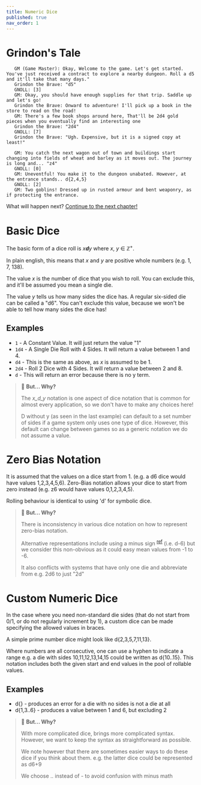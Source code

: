 ```yaml
---
title: Numeric Dice
published: true
nav_order: 1
---
```


# Grindon's Tale

```
   GM (Game Master): Okay, Welcome to the game. Let's get started. You've just received a contract to explore a nearby dungeon. Roll a d5 and it'll take that many days."
   Grindon the Brave: "d5"
   GNOLL: [3]
   GM: Okay, you should have enough supplies for that trip. Saddle up and let's go!
   Grindon the Brave: Onward to adventure! I'll pick up a book in the store to read on the road!
   GM: There's a few book shops around here, That'll be 2d4 gold pieces when you eventually find an interesting one
   Grindon the Brave: "2d4"
   GNOLL: [7]
   Grindon the Brave: "Ugh. Expensive, but it is a signed copy at least!"

   GM: You catch the next wagon out of town and buildings start changing into fields of wheat and barley as it moves out. The journey is long and... "z4"
   GNOLL: [0]
   GM: Uneventful! You make it to the dungeon unabated. However, at the entrance stands.. d{2,4,5}
   GNOLL: [2]
   GM: Two goblins! Dressed up in rusted armour and bent weaponry, as if protecting the entrance.
```

What will happen next? [Continue to the next chapter!](Symbolic-Dice)


# Basic Dice

The basic form of a dice roll is _x**d**y_ where _x_, _y_ ∈ ℤ<sup>+</sup>. 

In plain english, this means that _x_ and _y_ are positive whole numbers (e.g. 1, 7, 138). 

The value _x_ is the number of dice that you wish to roll. You can exclude this, and it'll be assumed you mean a single die.

The value _y_ tells us how many sides the dice has. A regular six-sided die can be called a "d6". You can't exclude this value, because we won't be able to tell how many sides the dice has!

## Examples

 - `1` - A Constant Value. It will just return the value "1"
 - `1d4` - A Single Die Roll with 4 Sides. It will return a value between 1 and 4.
 - `d4` - This is the same as above, as _x_ is assumed to be 1.
 - `2d4` - Roll 2 Dice with 4 Sides. It will return a value between 2 and 8. 
 - `d` - This will return an error because there is no y term.


> 🤔 **But... Why?**
>
> The _x_d_y_ notation is one aspect of dice notation that is common for almost every application, so we don't have to make any choices here!
>
> D without y (as seen in the last example) can default to a set number of sides if a game system only uses one type of dice. However, this default can change between games so as a generic notation we do not assume a value.

# Zero Bias Notation

It is assumed that the values on a dice start from 1. (e.g. a d6 dice would have values 1,2,3,4,5,6). Zero-Bias notation allows your dice to start from zero instead (e.g. z6 would have values 0,1,2,3,4,5).

Rolling behaviour is identical to using 'd' for symbolic dice.

> 🤔 **But... Why?**
> 
> There is inconsistency in various dice notation on how to represent zero-bias notation.
>
> Alternative representations include using a minus sign <sup>[ref](http://hjemmesider.diku.dk/~torbenm/Troll/manual.pdf)</sup> (i.e. d-6) but we consider this non-obvious as it could easy mean values from -1 to -6.
>
> It also conflicts with systems that have only one die and abbreviate from e.g. 2d6 to just "2d"

# Custom Numeric Dice
In the case where you need non-standard die sides (that do not start from 0/1, or do not regularly increment by 1), a custom dice can be made specifying the allowed values in braces.

A simple prime number dice might look like d{2,3,5,7,11,13}.

Where numbers are all consecutive, one can use a hyphen to indicate a range e.g. a die with sides 10,11,12,13,14,15 could be written as d{10..15}. This notation includes both the given start and end values in the pool of rollable values.

## Examples
 - d{} - produces an error for a die with no sides is not a die at all
 - d{1,3..6} - produces a value between 1 and 6, but excluding 2

> 🤔 **But... Why?**
> 
> With more complicated dice, brings more complicated syntax. However, we want to keep the syntax as straightforward as possible. 
>
> We note however that there are sometimes easier ways to do these dice if you think about them. e.g. the latter dice could be represented as d6+9
>
> We choose .. instead of - to avoid confusion with minus math
